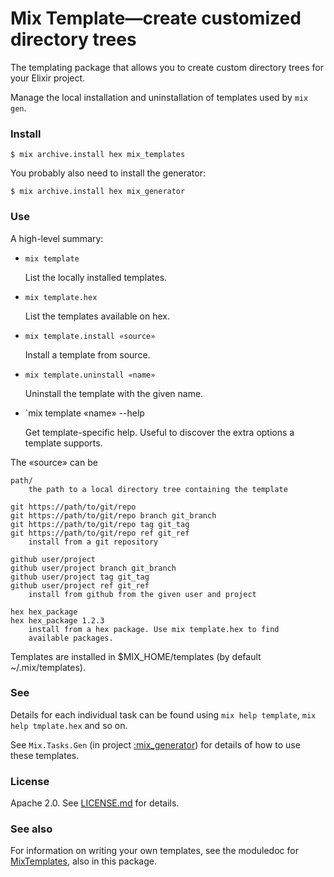 # Mix Template—create customized directory trees

The templating package that allows you to create custom
directory trees for your Elixir project.

Manage the local installation and uninstallation of templates used
by `mix gen`.

### Install

    $ mix archive.install hex mix_templates

You probably also need to install the generator:

    $ mix archive.install hex mix_generator


### Use

A high-level summary:

* `mix template`

  List the locally installed templates.

* `mix template.hex`

  List the templates available on hex.

* `mix template.install «source»`

  Install a template from source.

* `mix template.uninstall «name»`

  Uninstall the template with the given name.

* `mix template «name» --help

  Get template-specific help. Useful to discover the extra options
  a template supports.

The «source» can be

    path/
        the path to a local directory tree containing the template

    git https://path/to/git/repo
    git https://path/to/git/repo branch git_branch
    git https://path/to/git/repo tag git_tag
    git https://path/to/git/repo ref git_ref
        install from a git repository

    github user/project
    github user/project branch git_branch
    github user/project tag git_tag
    github user/project ref git_ref
        install from github from the given user and project

    hex hex_package
    hex hex_package 1.2.3
        install from a hex package. Use mix template.hex to find
        available packages.

Templates are installed in $MIX_HOME/templates (by default ~/.mix/templates).

### See

Details for each individual task can be found using `mix help template`,
`mix help tmplate.hex` and so on.

See `Mix.Tasks.Gen` (in project
[:mix_generator](https://github.com/pragdave/mix_generator)) for details
of how to use these templates.


### License

Apache 2.0. See [LICENSE.md](LICENSE.md) for details.

### See also

For information on writing your own templates, see the moduledoc for [MixTemplates](lib/mix_templates.ex),
also in this package.
